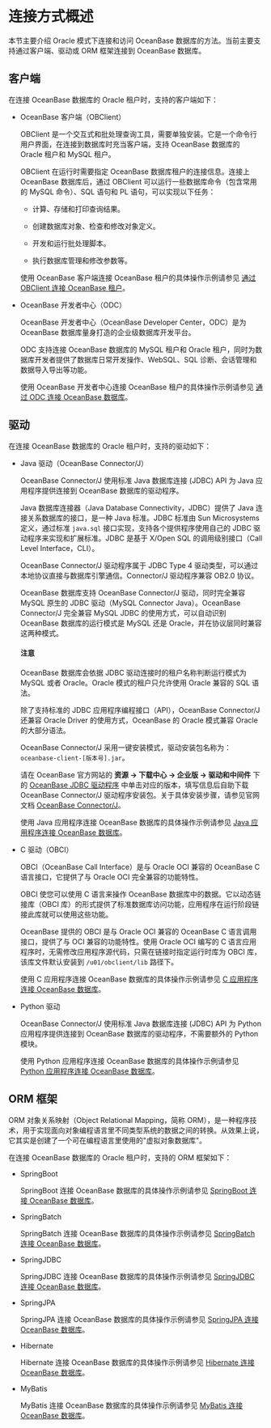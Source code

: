 # 连接方式概述

本节主要介绍 Oracle 模式下连接和访问 OceanBase 数据库的方法。当前主要支持通过客户端、驱动或 ORM 框架连接到 OceanBase 数据库。

## 客户端

在连接 OceanBase 数据库的 Oracle 租户时，支持的客户端如下：

* OceanBase 客户端（OBClient）

  OBClient 是一个交互式和批处理查询工具，需要单独安装。它是一个命令行用户界面，在连接到数据库时充当客户端，支持 OceanBase 数据库的 Oracle 租户和 MySQL 租户。

  OBClient 在运行时需要指定 OceanBase 数据库租户的连接信息。连接上 OceanBase 数据库后，通过 OBClient 可以运行一些数据库命令（包含常用的 MySQL 命令）、SQL 语句和 PL 语句，可以实现以下任务：

  * 计算、存储和打印查询结果。

  * 创建数据库对象、检查和修改对象定义。

  * 开发和运行批处理脚本。

  * 执行数据库管理和修改参数等。
  
  使用 OceanBase 客户端连接 OceanBase 租户的具体操作示例请参见 [通过 OBClient 连接 OceanBase 租户](2.connect-to-an-oceanbase-tenant-by-using-obclient-of-oracle-mode.md)。

* OceanBase 开发者中心（ODC）

  OceanBase 开发者中心（OceanBase Developer Center，ODC）是为 OceanBase 数据库量身打造的企业级数据库开发平台。

  ODC 支持连接 OceanBase 数据库的 MySQL 租户和 Oracle 租户，同时为数据库开发者提供了数据库日常开发操作、WebSQL、SQL 诊断、会话管理和数据导入导出等功能。

  使用 OceanBase 开发者中心连接 OceanBase 租户的具体操作示例请参见 [通过 ODC 连接 OceanBase 数据库](3.connect-to-the-oceanbase-database-through-odc-of-oracle-mode.md)。

## 驱动

在连接 OceanBase 数据库的 Oracle 租户时，支持的驱动如下：

* Java 驱动（OceanBase Connector/J）
  
  OceanBase Connector/J 使用标准 Java 数据库连接 (JDBC) API 为 Java 应用程序提供连接到 OceanBase 数据库的驱动程序。

  Java 数据库连接器（Java Database Connectivity，JDBC）提供了 Java 连接关系数据库的接口，是一种 Java 标准。JDBC 标准由 Sun Microsystems 定义，通过标准 `java.sql` 接口实现，支持各个提供程序使用自己的 JDBC 驱动程序来实现和扩展标准。JDBC 是基于 X/Open SQL 的调用级别接口（Call Level Interface，CLI）。

  OceanBase Connector/J 驱动程序属于 JDBC Type 4 驱动类型，可以通过本地协议直接与数据库引擎通信。Connector/J 驱动程序兼容 OB2.0 协议。

  OceanBase 数据库支持 OceanBase Connector/J 驱动，同时完全兼容 MySQL 原生的 JDBC 驱动（MySQL Connector Java）。OceanBase Connector/J 完全兼容 MySQL JDBC 的使用方式，可以自动识别 OceanBase 数据库的运行模式是 MySQL 还是 Oracle，并在协议层同时兼容这两种模式。

  <main id="notice" type='notice'>
    <h4>注意</h4>
    <p>OceanBase 数据库会依据 JDBC 驱动连接时的租户名称判断运行模式为 MySQL 或者 Oracle。Oracle 模式的租户只允许使用 Oracle 兼容的 SQL 语法。</p>
  </main>

  除了支持标准的 JDBC 应用程序编程接口（API），OceanBase Connector/J 还兼容 Oracle Driver 的使用方式，OceanBase 的 Oracle 模式兼容 Oracle 的大部分语法。

  OceanBase Connector/J 采用一键安装模式，驱动安装包名称为：`oceanbase-client-[版本号].jar`。
  
  请在 OceanBase 官方网站的 **资源 -> 下载中心 -> 企业版 -> 驱动和中间件** 下的 [OceanBase JDBC 驱动程序](https://www.oceanbase.com/softwarecenter-enterprise) 中单击对应的版本，填写信息后自助下载 OceanBase Connector/J 驱动程序安装包。关于具体安装步骤，请参见官网文档 [OceanBase Connector/J](https://www.oceanbase.com/docs/enterprise/oceanbase-connector-j-cn)。

   使用 Java 应用程序连接 OceanBase 数据库的具体操作示例请参见 [Java 应用程序连接 OceanBase 数据库](../../../2.quickstart/3.create-sample-application-of-oracle-mode/2.java-application-of-oracle-model.md)。

* C 驱动（OBCI）
  
  OBCI（OceanBase Call Interface）是与 Oracle OCI 兼容的 OceanBase C 语言接口，它提供了与 Oracle OCI 完全兼容的功能特性。

  OBCI 使您可以使用 C 语言来操作 OceanBase 数据库中的数据。它以动态链接库（OBCI 库）的形式提供了标准数据库访问功能，应用程序在运行阶段链接此库就可以使用这些功能。

  OceanBase 提供的 OBCI 是与 Oracle OCI 兼容的 OceanBase C 语言调用接口，提供了与 OCI 兼容的功能特性。使用 Oracle OCI 编写的 C 语言应用程序时，无需修改应用程序源代码，只需在链接时指定运行时库为 OBCI 库，该库文件默认安装到 `/u01/obclient/lib` 路径下。

  使用 C 应用程序连接 OceanBase 数据库的具体操作示例请参见 [C 应用程序连接 OceanBase 数据库](../../../2.quickstart/3.create-sample-application-of-oracle-mode/3.c-application-of-oracle-model.md)。

* Python 驱动
  
  OceanBase Connector/J 使用标准 Java 数据库连接 (JDBC) API 为 Python 应用程序提供连接到 OceanBase 数据库的驱动程序，不需要额外的 Python 模块。

  使用 Python 应用程序连接 OceanBase 数据库的具体操作示例请参见 [Python 应用程序连接 OceanBase 数据库](../../../2.quickstart/3.create-sample-application-of-oracle-mode/1.python-application-of-oracle-model.md)。

## ORM 框架

ORM 对象关系映射（Object Relational Mapping，简称 ORM），是一种程序技术，用于实现面向对象编程语言里不同类型系统的数据之间的转换。从效果上说，它其实是创建了一个可在编程语言里使用的"虚拟对象数据库"。

在连接 OceanBase 数据库的 Oracle 租户时，支持的 ORM 框架如下：

* SpringBoot
  
  SpringBoot 连接 OceanBase 数据库的具体操作示例请参见 [SpringBoot 连接 OceanBase 数据库](7.connect-to-the-oceanbase-database-through-spring-boot-of-oracle-mode.md)。

* SpringBatch
  
  SpringBatch 连接 OceanBase 数据库的具体操作示例请参见 [SpringBatch 连接 OceanBase 数据库](8.connect-to-the-oceanbase-database-through-spring-batch-of-oracle-mode.md)。

* SpringJDBC
  
  SpringJDBC 连接 OceanBase 数据库的具体操作示例请参见 [SpringJDBC 连接 OceanBase 数据库](9.connect-to-the-oceanbase-database-through-spring-jdbc-of-oracle-mode.md)。

* SpringJPA
  
  SpringJPA 连接 OceanBase 数据库的具体操作示例请参见 [SpringJPA 连接 OceanBase 数据库](10.connect-to-the-oceanbase-database-through-springjpa-of-oracle-mode.md)。

* Hibernate
  
  Hibernate 连接 OceanBase 数据库的具体操作示例请参见 [Hibernate 连接 OceanBase 数据库](11.connect-to-the-oceanbase-database-through-hibernate-of-oracle-mode.md)。

* MyBatis
  
  MyBatis 连接 OceanBase 数据库的具体操作示例请参见 [MyBatis 连接 OceanBase 数据库](12.connect-to-the-oceanbase-database-through-mybatis-of-oracle-mode.md)。
